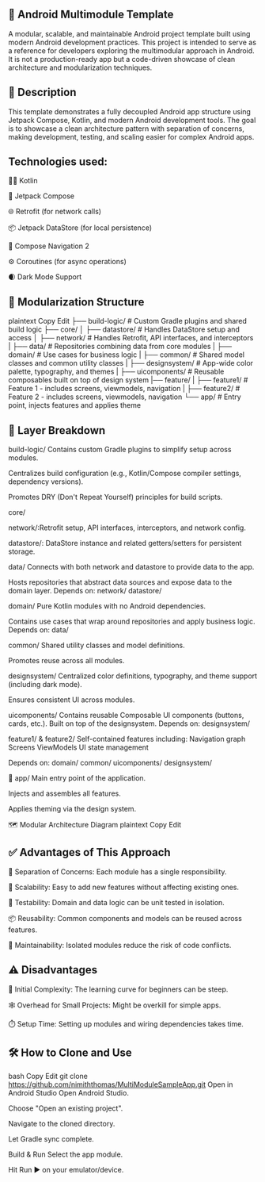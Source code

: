 ## 🚀 Android Multimodule Template
A modular, scalable, and maintainable Android project template built using modern Android development practices. This project is intended to serve as a reference for developers exploring the multimodular approach in Android. It is not a production-ready app but a code-driven showcase of clean architecture and modularization techniques.

## 📝 Description
This template demonstrates a fully decoupled Android app structure using Jetpack Compose, Kotlin, and modern Android development tools. The goal is to showcase a clean architecture pattern with separation of concerns, making development, testing, and scaling easier for complex Android apps.

## Technologies used:

🧑‍💻 Kotlin

🧱 Jetpack Compose

🌐 Retrofit (for network calls)

📦 Jetpack DataStore (for local persistence)

🧭 Compose Navigation 2

⚙️ Coroutines (for async operations)

🌒 Dark Mode Support

## 🧩 Modularization Structure
plaintext
Copy
Edit
├── build-logic/            # Custom Gradle plugins and shared build logic
├── core/
│   ├── datastore/          # Handles DataStore setup and access
│   ├── network/            # Handles Retrofit, API interfaces, and interceptors
|   ├── data/               # Repositories combining data from core modules
|   ├── domain/             # Use cases for business logic
|   ├── common/             # Shared model classes and common utility classes
|   ├── designsystem/       # App-wide color palette, typography, and themes
|   ├── uicomponents/       # Reusable composables built on top of design system
|── feature/
|   ├── feature1/           # Feature 1 - includes screens, viewmodels, navigation
|   ├── feature2/           # Feature 2 - includes screens, viewmodels, navigation
└── app/                    # Entry point, injects features and applies theme

## 📂 Layer Breakdown

build-logic/
Contains custom Gradle plugins to simplify setup across modules.

Centralizes build configuration (e.g., Kotlin/Compose compiler settings, dependency versions).

Promotes DRY (Don't Repeat Yourself) principles for build scripts.

core/
 
network/:Retrofit setup, API interfaces, interceptors, and network config.

datastore/: DataStore instance and related getters/setters for persistent storage.

 data/
Connects with both network and datastore to provide data to the app.

Hosts repositories that abstract data sources and expose data to the domain layer.
Depends on:
network/
datastore/

domain/
Pure Kotlin modules with no Android dependencies.

Contains use cases that wrap around repositories and apply business logic.
Depends on:
data/

common/
Shared utility classes and model definitions.

Promotes reuse across all modules.

designsystem/
Centralized color definitions, typography, and theme support (including dark mode).

Ensures consistent UI across modules.

uicomponents/
Contains reusable Composable UI components (buttons, cards, etc.).
Built on top of the designsystem.
Depends on:
designsystem/

feature1/ & feature2/
Self-contained features including:
Navigation graph
Screens
ViewModels
UI state management

Depends on:
domain/
common/
uicomponents/
designsystem/

📱 app/
Main entry point of the application.

Injects and assembles all features.

Applies theming via the design system.

🗺️ Modular Architecture Diagram
plaintext
Copy
Edit

## ✅ Advantages of This Approach
🔄 Separation of Concerns: Each module has a single responsibility.

🚀 Scalability: Easy to add new features without affecting existing ones.

🧪 Testability: Domain and data logic can be unit tested in isolation.

📦 Reusability: Common components and models can be reused across features.

📐 Maintainability: Isolated modules reduce the risk of code conflicts.

## ⚠️ Disadvantages
📁 Initial Complexity: The learning curve for beginners can be steep.

🕸️ Overhead for Small Projects: Might be overkill for simple apps.

⏱️ Setup Time: Setting up modules and wiring dependencies takes time.

## 🛠️ How to Clone and Use
bash
Copy
Edit
git clone https://github.com/nimiththomas/MultiModuleSampleApp.git
Open in Android Studio
Open Android Studio.

Choose "Open an existing project".

Navigate to the cloned directory.

Let Gradle sync complete.

Build & Run
Select the app module.

Hit Run ▶️ on your emulator/device.

